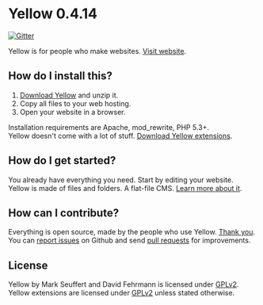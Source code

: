 Yellow 0.4.14
=============
[![Gitter](https://badges.gitter.im/Join%20Chat.svg)](https://gitter.im/markseu/yellowcms) 

Yellow is for people who make websites. [Visit website](http://datenstrom.se/yellow).

How do I install this?
----------------------
1. [Download Yellow](https://github.com/markseu/yellowcms/archive/master.zip) and unzip it.  
2. Copy all files to your web hosting.  
3. Open your website in a browser.

Installation requirements are Apache, mod_rewrite, PHP 5.3+.  
Yellow doesn't come with a lot of stuff. [Download Yellow extensions](https://github.com/markseu/yellowcms-extensions). 

How do I get started?
---------------------
You already have everything you need. Start by editing your website.  
Yellow is made of files and folders. A flat-file CMS. [Learn more about it](https://github.com/markseu/yellowcms/wiki). 

How can I contribute?
---------------------
Everything is open source, made by the people who use Yellow. [Thank you](https://github.com/markseu/yellowcms/wiki/Yellow-contributors).  
You can [report issues](https://github.com/markseu/yellowcms/issues) on Github and send [pull requests](https://help.github.com/articles/using-pull-requests/) for improvements.  

License
-------
Yellow by Mark Seuffert and David Fehrmann is licensed under [GPLv2](http://opensource.org/licenses/GPL-2.0).  
Yellow extensions are licensed under [GPLv2](http://opensource.org/licenses/GPL-2.0) unless stated otherwise.